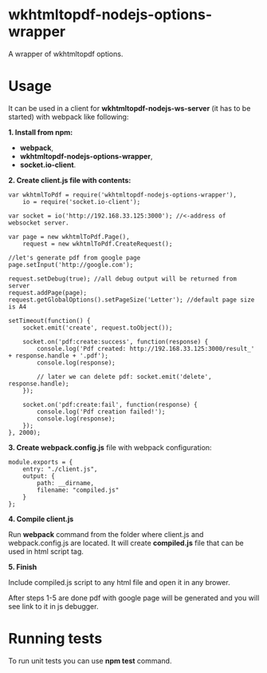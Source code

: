# wkhtmltopdf-nodejs-options-wrapper

A wrapper of wkhtmltopdf options.

# Usage

It can be used in a client for **wkhtmltopdf-nodejs-ws-server** (it has to be started) with webpack like following:

**1. Install from npm:**

- **webpack**,
- **wkhtmltopdf-nodejs-options-wrapper**,
- **socket.io-client**.
    
**2. Create client.js file with contents:**

```
var wkhtmlToPdf = require('wkhtmltopdf-nodejs-options-wrapper'),
    io = require('socket.io-client');

var socket = io('http://192.168.33.125:3000'); //<-address of websocket server.

var page = new wkhtmlToPdf.Page(),
    request = new wkhtmlToPdf.CreateRequest();

//let's generate pdf from google page
page.setInput('http://google.com');

request.setDebug(true); //all debug output will be returned from server
request.addPage(page);
request.getGlobalOptions().setPageSize('Letter'); //default page size is A4

setTimeout(function() {
    socket.emit('create', request.toObject());

    socket.on('pdf:create:success', function(response) {
        console.log('Pdf created: http://192.168.33.125:3000/result_' + response.handle + '.pdf');
        console.log(response);

        // later we can delete pdf: socket.emit('delete', response.handle);
    });

    socket.on('pdf:create:fail', function(response) {
        console.log('Pdf creation failed!');
        console.log(response);
    });
}, 2000);
```

**3. Create webpack.config.js** file with webpack configuration:

```
module.exports = {
    entry: "./client.js",
    output: {
        path: __dirname,
        filename: "compiled.js"
    }
};
```

**4. Compile client.js**

Run **webpack** command from the folder where client.js and webpack.config.js are located. It will create **compiled.js**
file that can be used in html script tag.

**5. Finish**

Include compiled.js script to any html file and open it in any brower.

After steps 1-5 are done pdf with google page will be generated and you will see link to it in js debugger.

# Running tests

To run unit tests you can use **npm test** command.
